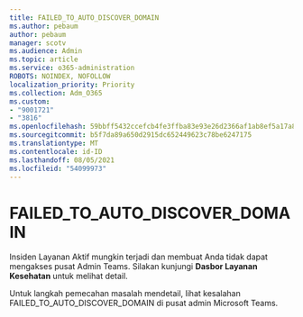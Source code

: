```yaml
---
title: FAILED_TO_AUTO_DISCOVER_DOMAIN
ms.author: pebaum
author: pebaum
manager: scotv
ms.audience: Admin
ms.topic: article
ms.service: o365-administration
ROBOTS: NOINDEX, NOFOLLOW
localization_priority: Priority
ms.collection: Adm_O365
ms.custom:
- "9001721"
- "3816"
ms.openlocfilehash: 59bbff5432ccefcb4fe3ffba83e93e26d2366af1ab8ef5a17a8294c1c5c0dfcb
ms.sourcegitcommit: b5f7da89a650d2915dc652449623c78be6247175
ms.translationtype: MT
ms.contentlocale: id-ID
ms.lasthandoff: 08/05/2021
ms.locfileid: "54099973"
---
```

# <a name="failed_to_auto_discover_domain"></a>FAILED_TO_AUTO_DISCOVER_DOMAIN

Insiden Layanan Aktif mungkin terjadi dan membuat Anda tidak dapat mengakses pusat Admin Teams. Silakan kunjungi **Dasbor Layanan Kesehatan** untuk melihat detail.

Untuk langkah pemecahan masalah mendetail, lihat kesalahan FAILED_TO_AUTO_DISCOVER_DOMAIN di pusat admin Microsoft Teams.
